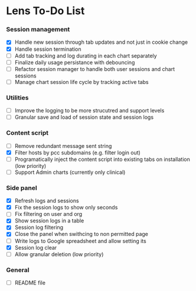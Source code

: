 # Lens To-Do List

### Session management
- [X] Handle new session through tab updates and not just in cookie change
- [X] Handle session termination
- [ ] Add tab tracking and log durating in each chart separately
- [ ] Finalize daily usage persistance with debouncing 
- [ ] Refactor session manager to handle both user sessions and chart sessions
- [ ] Manage chart session life cycle by tracking active tabs
 
### Utilities
- [ ] Improve the logging to be more strucutred and support levels
- [ ] Granular save and load of session state and session logs

### Content script
- [ ] Remove redundant message sent string
- [X] Filter hosts by pcc subdomains (e.g. filter login out)
- [ ] Programatically inject the content script into existing tabs on installation (low priority)
- [ ] Support Admin charts (currently only clinical)

### Side panel
- [X] Refresh logs and sessions
- [X] Fix the session logs to show only seconds
- [ ] Fix filtering on user and org
- [X] Show session logs in a table
- [X] Session log filtering
- [X] Close the panel when swithcing to non permitted page
- [ ] Write logs to Google spreadsheet and allow setting its
- [X] Session log clear
- [ ] Allow granular deletion (low priority)

### General
- [ ] README file